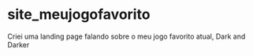 # site_meujogofavorito
Criei uma landing page falando sobre o meu jogo favorito atual, Dark and Darker
